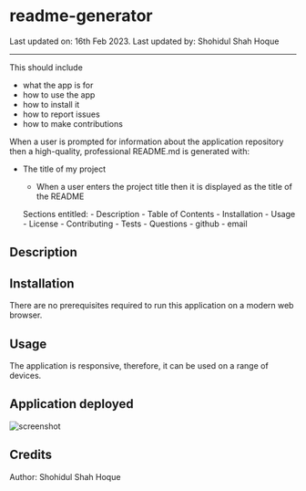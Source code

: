 # readme-generator

Last updated on: 16th Feb 2023. Last updated by: Shohidul Shah Hoque
__________

This should include
- what the app is for
- how to use the app
- how to install it
- how to report issues
- how to make contributions

When a user is prompted for information about the application repository then a high-quality, professional README.md is generated with:
- The title of my project
    - When a user enters the project title then it is displayed as the title of the README

    Sections entitled:
      - Description 
      - Table of Contents 
      - Installation 
      - Usage 
      - License 
      - Contributing 
      - Tests 
      - Questions
          - github
          - email



## Description



## Installation
There are no prerequisites required to run this application on a modern web browser.

## Usage
The application is responsive, therefore, it can be used on a range of devices.

## Application deployed
![screenshot]()

## Credits
Author: Shohidul Shah Hoque